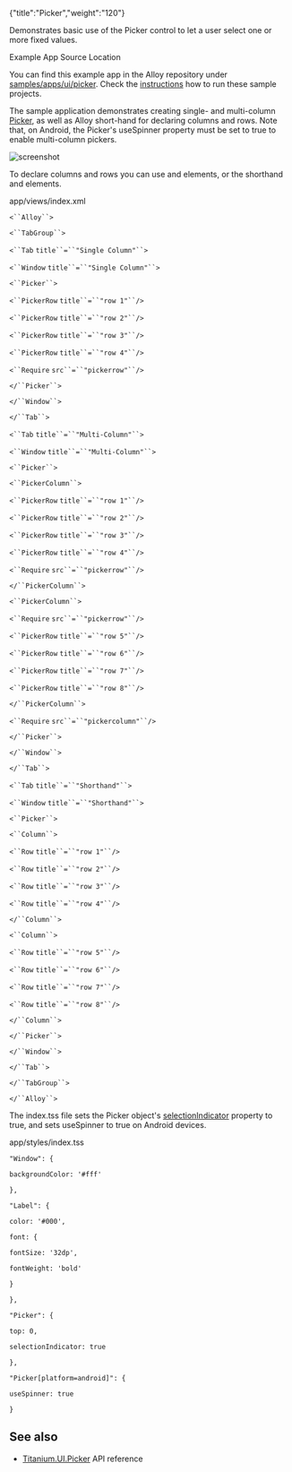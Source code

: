 {"title":"Picker","weight":"120"}

Demonstrates basic use of the Picker control to let a user select one or more fixed values.

Example App Source Location

You can find this example app in the Alloy repository under [samples/apps/ui/picker](https://github.com/appcelerator/alloy/tree/master/samples/apps/ui/picker). Check the [instructions](/docs/appc/Alloy_Framework/Alloy_Guide/Alloy_Test_Apps/) how to run these sample projects.

The sample application demonstrates creating single- and multi-column [Picker](#!/api/Titanium.UI.Picker), as well as Alloy short-hand for declaring columns and rows. Note that, on Android, the Picker's useSpinner property must be set to true to enable multi-column pickers.

![screenshot](/Images/appc/download/attachments/41845763/screenshot.png)

To declare columns and rows you can use <PickerRow/> and <PickerColumn/> elements, or the shorthand <Row/> and <Column/> elements.

app/views/index.xml

`<``Alloy``>`

`<``TabGroup``>`

`<``Tab`  `title``=``"Single Column"``>`

`<``Window`  `title``=``"Single Column"``>`

`<``Picker``>`

`<``PickerRow`  `title``=``"row 1"``/>`

`<``PickerRow`  `title``=``"row 2"``/>`

`<``PickerRow`  `title``=``"row 3"``/>`

`<``PickerRow`  `title``=``"row 4"``/>`

`<``Require`  `src``=``"pickerrow"``/>`

`</``Picker``>`

`</``Window``>`

`</``Tab``>`

`<``Tab`  `title``=``"Multi-Column"``>`

`<``Window`  `title``=``"Multi-Column"``>`

`<``Picker``>`

`<``PickerColumn``>`

`<``PickerRow`  `title``=``"row 1"``/>`

`<``PickerRow`  `title``=``"row 2"``/>`

`<``PickerRow`  `title``=``"row 3"``/>`

`<``PickerRow`  `title``=``"row 4"``/>`

`<``Require`  `src``=``"pickerrow"``/>`

`</``PickerColumn``>`

`<``PickerColumn``>`

`<``Require`  `src``=``"pickerrow"``/>`

`<``PickerRow`  `title``=``"row 5"``/>`

`<``PickerRow`  `title``=``"row 6"``/>`

`<``PickerRow`  `title``=``"row 7"``/>`

`<``PickerRow`  `title``=``"row 8"``/>`

`</``PickerColumn``>`

`<``Require`  `src``=``"pickercolumn"``/>`

`</``Picker``>`

`</``Window``>`

`</``Tab``>`

`<``Tab`  `title``=``"Shorthand"``>`

`<``Window`  `title``=``"Shorthand"``>`

`<``Picker``>`

`<``Column``>`

`<``Row`  `title``=``"row 1"``/>`

`<``Row`  `title``=``"row 2"``/>`

`<``Row`  `title``=``"row 3"``/>`

`<``Row`  `title``=``"row 4"``/>`

`</``Column``>`

`<``Column``>`

`<``Row`  `title``=``"row 5"``/>`

`<``Row`  `title``=``"row 6"``/>`

`<``Row`  `title``=``"row 7"``/>`

`<``Row`  `title``=``"row 8"``/>`

`</``Column``>`

`</``Picker``>`

`</``Window``>`

`</``Tab``>`

`</``TabGroup``>`

`</``Alloy``>`

The index.tss file sets the Picker object's [selectionIndicator](#!/api/Titanium.UI.Picker-property-selectionIndicator) property to true, and sets useSpinner to true on Android devices.

app/styles/index.tss

`"Window": {`

`backgroundColor: '#fff'`

`},`

`"Label": {`

`color: '#000',`

`font: {`

`fontSize: '32dp',`

`fontWeight: 'bold'`

`}`

`},`

`"Picker": {`

`top: 0,`

`selectionIndicator: true`

`},`

`"Picker[platform=android]": {`

`useSpinner: true`

`}`

## See also

* [Titanium.UI.Picker](#!/api/Titanium.UI.Picker) API reference
